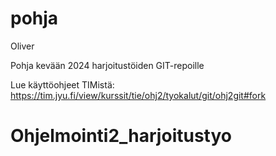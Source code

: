 # pohja

Oliver

Pohja kevään 2024 harjoitustöiden GIT-repoille

Lue käyttöohjeet TIMistä: <https://tim.jyu.fi/view/kurssit/tie/ohj2/tyokalut/git/ohj2git#fork>

# Ohjelmointi2_harjoitustyo
